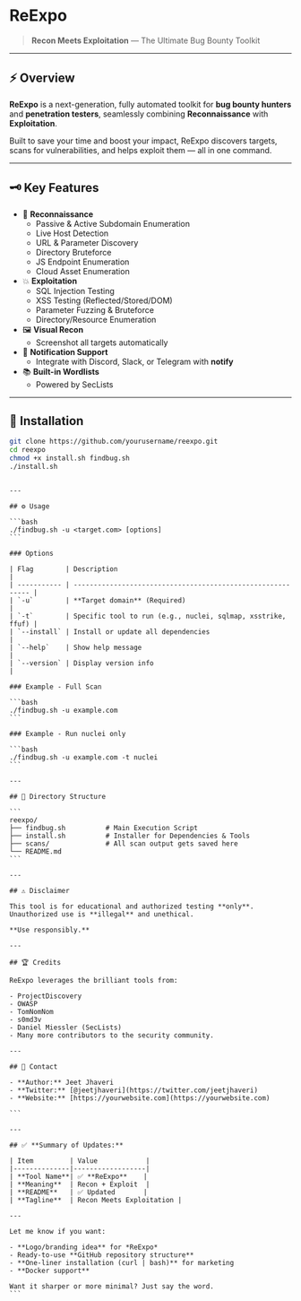 # ReExpo

> **Recon Meets Exploitation** — The Ultimate Bug Bounty Toolkit


---

## ⚡ Overview

**ReExpo** is a next-generation, fully automated toolkit for **bug bounty hunters** and **penetration testers**, seamlessly combining **Reconnaissance** with **Exploitation**.

Built to save your time and boost your impact, ReExpo discovers targets, scans for vulnerabilities, and helps exploit them — all in one command.

---

## 🗝️ Key Features

- 🔎 **Reconnaissance**
  - Passive & Active Subdomain Enumeration
  - Live Host Detection
  - URL & Parameter Discovery
  - Directory Bruteforce
  - JS Endpoint Enumeration
  - Cloud Asset Enumeration
- 💥 **Exploitation**
  - SQL Injection Testing
  - XSS Testing (Reflected/Stored/DOM)
  - Parameter Fuzzing & Bruteforce
  - Directory/Resource Enumeration
- 🖼️ **Visual Recon**
  - Screenshot all targets automatically
- 🔔 **Notification Support**
  - Integrate with Discord, Slack, or Telegram with **notify**
- 📚 **Built-in Wordlists**
  - Powered by SecLists

---

## 🚀 Installation

```bash
git clone https://github.com/yourusername/reexpo.git
cd reexpo
chmod +x install.sh findbug.sh
./install.sh
```
````

---

## ⚙️ Usage

```bash
./findbug.sh -u <target.com> [options]
```

### Options

| Flag        | Description                                                 |
| ----------- | ----------------------------------------------------------- |
| `-u`        | **Target domain** (Required)                                |
| `-t`        | Specific tool to run (e.g., nuclei, sqlmap, xsstrike, ffuf) |
| `--install` | Install or update all dependencies                          |
| `--help`    | Show help message                                           |
| `--version` | Display version info                                        |

### Example - Full Scan

```bash
./findbug.sh -u example.com
```

### Example - Run nuclei only

```bash
./findbug.sh -u example.com -t nuclei
```

---

## 📂 Directory Structure

```
reexpo/
├── findbug.sh          # Main Execution Script
├── install.sh          # Installer for Dependencies & Tools
├── scans/              # All scan output gets saved here
└── README.md
```

---

## ⚠️ Disclaimer

This tool is for educational and authorized testing **only**. Unauthorized use is **illegal** and unethical.

**Use responsibly.**

---

## 🏆 Credits

ReExpo leverages the brilliant tools from:

- ProjectDiscovery
- OWASP
- TomNomNom
- s0md3v
- Daniel Miessler (SecLists)
- Many more contributors to the security community.

---

## 📢 Contact

- **Author:** Jeet Jhaveri
- **Twitter:** [@jeetjhaveri](https://twitter.com/jeetjhaveri)
- **Website:** [https://yourwebsite.com](https://yourwebsite.com)

```

---

## ✅ **Summary of Updates:**

| Item         | Value            |
|--------------|------------------|
| **Tool Name**| ✅ **ReExpo**    |
| **Meaning**  | Recon + Exploit  |
| **README**   | ✅ Updated       |
| **Tagline**  | Recon Meets Exploitation |

---

Let me know if you want:

- **Logo/branding idea** for *ReExpo*
- Ready-to-use **GitHub repository structure**
- **One-liner installation (curl | bash)** for marketing
- **Docker support**

Want it sharper or more minimal? Just say the word.
```
